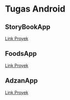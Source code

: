 # Tugas Android

## StoryBookApp

[Link Proyek](https://github.com/muhmuslimabdulj/StoryBookApp)

## FoodsApp

[Link Proyek](https://github.com/muhmuslimabdulj/FoodsApp)

## AdzanApp

[Link Proyek](https://github.com/muhmuslimabdulj/adzanApp)

##

